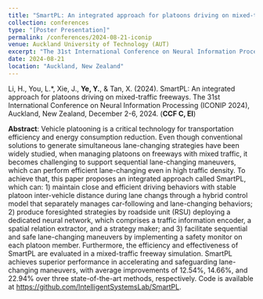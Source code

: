 ```yaml
---
title: "SmartPL: An integrated approach for platoons driving on mixed-traffic freeways"
collection: conferences
type: "[Poster Presentation]"
permalink: /conferences/2024-08-21-iconip
venue: Auckland University of Technology (AUT)
excerpt: "The 31st International Conference on Neural Information Processing (ICONIP 2024), December 2-6, 2024."
date: 2024-08-21
location: "Auckland, New Zealand"
---
```

Li, H., You, L.\*, Xie, J., **Ye, Y.**, & Tan, X. (2024). SmartPL: An integrated approach for platoons driving on mixed-traffic freeways. The 31st International Conference on Neural Information Processing (ICONIP 2024), Auckland, New Zealand, December 2-6, 2024. (**CCF C, EI**)

**Abstract**: Vehicle platooning is a critical technology for transportation efficiency and energy consumption reduction. Even though conventional solutions to generate simultaneous lane-changing strategies have been widely studied, when managing platoons on freeways with mixed traffic, it becomes challenging to support sequential lane-changing maneuvers, which can perform efficient lane-changing even in high traffic density. To achieve that, this paper proposes an integrated approach called SmartPL, which can: 1) maintain close and efficient driving behaviors with stable platoon inter-vehicle distance during lane changs through a hybrid control model that separately manages car-following and lane-changing behaviors; 2) produce foresighted strategies by roadside unit (RSU) deploying a dedicated neural network, which comprises a traffic information encoder, a spatial relation extractor, and a strategy maker; and 3) facilitate sequential and safe lane-changing maneuvers by implementing a safety monitor on each platoon member. Furthermore, the efficiency and effectiveness of SmartPL are evaluated in a mixed-traffic freeway simulation. SmartPL achieves superior performance in accelerating and safeguarding
lane-changing maneuvers, with average improvements of 12.54%, 14.66%, and 22.94% over three state-of-the-art methods, respectively. Code is available at https://github.com/IntelligentSystemsLab/SmartPL.
